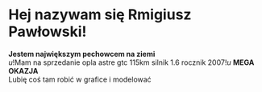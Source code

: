 # Hej nazywam się Rmigiusz Pawłowski!
<b>Jestem największym pechowcem na ziemi</b><br>
*u*!Mam na sprzedanie opla astre gtc 115km silnik 1.6 rocznik 2007!*u* <b>MEGA OKAZJA</b><br>
Lubię coś tam robić w grafice i modelować